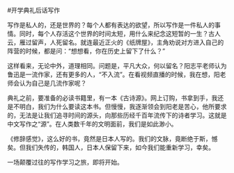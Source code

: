 #开学典礼后话写作

写作是私人的，还是世界的？每个人都有表达的欲望，所以写作是一件私人的事情。同时，每个人存活这个世界的时间太短，用什么来纪念这短暂的一生？古人云，雁过留声，人死留名。就连最近正火的《纸牌屋》，主角劝说对方进入自己的阵营的时候，都是问：“想想看，你在历史上留下了什么？”

这样看来，无论中外，道理相同。问题是，平凡大众，何以留名？阳志平老师认为鲁迅是一流作家，还有更多的人，“不入流”。在看视频直播的时候，我在想，阳老师会认为自己是几流作家呢？

典礼之前，要准备的必读书籍里，有一本《古诗源》。网上订购，书拿到手，我还是不明白，我们为什么要读这本书。但慢慢，我逐渐领会到阳老是苦心，他所要求的，无法是让我们追寻时间的源头，向那些历经千百年流传下的诗者学习。这就是中文写作之“源”。在人类数千年的文明面前，我们是如此渺小。

《修辞感觉》，这么好的书，竟然是日本人写的。我们的文脉，竟断绝于斯，憾矣。但我们失传的，韩国人，日本人保留下来，如今我们能重新学习，幸矣。

一场颠覆过往的写作学习之旅，即将开始。
